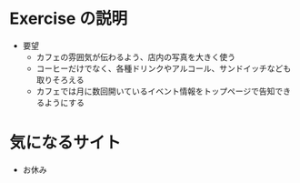 # Exercise の説明
- 要望
    - カフェの雰囲気が伝わるよう、店内の写真を大きく使う
    - コーヒーだけでなく、各種ドリンクやアルコール、サンドイッチなども取りそろえる
    - カフェでは    月に数回開いているイベント情報をトップページで告知できるようにする

# 気になるサイト
- お休み
